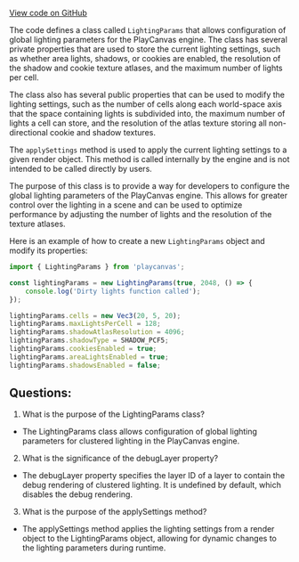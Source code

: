 [View code on GitHub](https://github.com/playcanvas/engine/src/scene/lighting/lighting-params.js)

The code defines a class called `LightingParams` that allows configuration of global lighting parameters for the PlayCanvas engine. The class has several private properties that are used to store the current lighting settings, such as whether area lights, shadows, or cookies are enabled, the resolution of the shadow and cookie texture atlases, and the maximum number of lights per cell. 

The class also has several public properties that can be used to modify the lighting settings, such as the number of cells along each world-space axis that the space containing lights is subdivided into, the maximum number of lights a cell can store, and the resolution of the atlas texture storing all non-directional cookie and shadow textures. 

The `applySettings` method is used to apply the current lighting settings to a given render object. This method is called internally by the engine and is not intended to be called directly by users. 

The purpose of this class is to provide a way for developers to configure the global lighting parameters of the PlayCanvas engine. This allows for greater control over the lighting in a scene and can be used to optimize performance by adjusting the number of lights and the resolution of the texture atlases. 

Here is an example of how to create a new `LightingParams` object and modify its properties:

```javascript
import { LightingParams } from 'playcanvas';

const lightingParams = new LightingParams(true, 2048, () => {
    console.log('Dirty lights function called');
});

lightingParams.cells = new Vec3(20, 5, 20);
lightingParams.maxLightsPerCell = 128;
lightingParams.shadowAtlasResolution = 4096;
lightingParams.shadowType = SHADOW_PCF5;
lightingParams.cookiesEnabled = true;
lightingParams.areaLightsEnabled = true;
lightingParams.shadowsEnabled = false;
```
## Questions: 
 1. What is the purpose of the LightingParams class?
- The LightingParams class allows configuration of global lighting parameters for clustered lighting in the PlayCanvas engine.

2. What is the significance of the debugLayer property?
- The debugLayer property specifies the layer ID of a layer to contain the debug rendering of clustered lighting. It is undefined by default, which disables the debug rendering.

3. What is the purpose of the applySettings method?
- The applySettings method applies the lighting settings from a render object to the LightingParams object, allowing for dynamic changes to the lighting parameters during runtime.